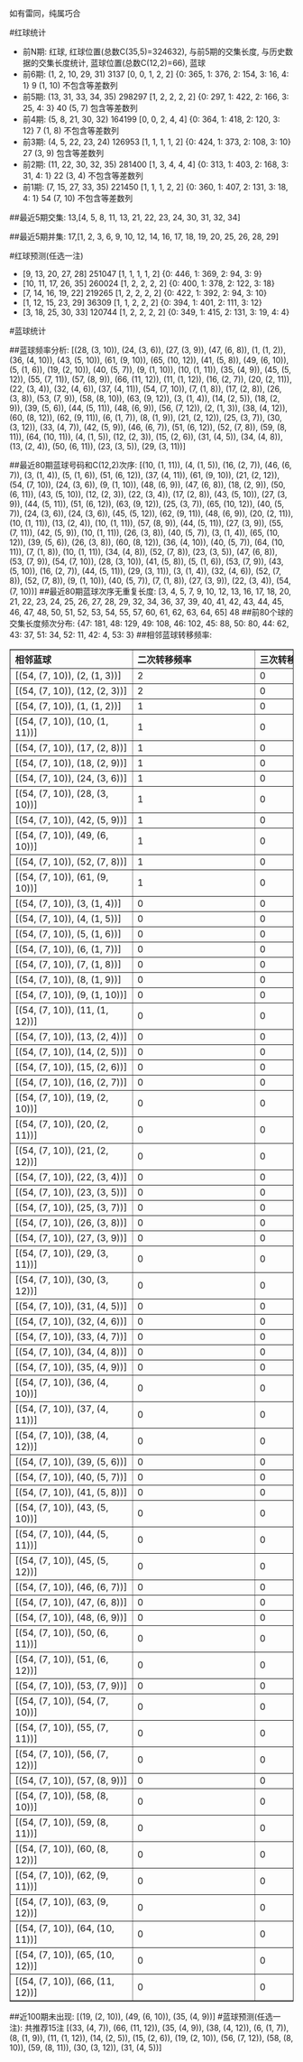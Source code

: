 <!-- 
.. title: 大乐透13057期(2013-05-20)数据分析报告
.. slug: dlott-13057-2013-05-20-report
.. date: 2013-05-21 08:00:00 UTC+08:00
.. tags: Lottery
.. link: 
.. description: 
.. type: text
-->

如有雷同，纯属巧合

<!-- TEASER_END-->

#红球统计

- 前N期: 红球, 红球位置(总数C(35,5)=324632), 与前5期的交集长度, 与历史数据的交集长度统计, 蓝球位置(总数C(12,2)=66), 蓝球
- 前6期: (1, 2, 10, 29, 31) 3137 [0, 0, 1, 2, 2] {0: 365, 1: 376, 2: 154, 3: 16, 4: 1} 9 (1, 10) 不包含等差数列
- 前5期: (13, 31, 33, 34, 35) 298297 [1, 2, 2, 2, 2] {0: 297, 1: 422, 2: 166, 3: 25, 4: 3} 40 (5, 7) 包含等差数列
- 前4期: (5, 8, 21, 30, 32) 164199 [0, 0, 2, 4, 4] {0: 364, 1: 418, 2: 120, 3: 12} 7 (1, 8) 不包含等差数列
- 前3期: (4, 5, 22, 23, 24) 126953 [1, 1, 1, 1, 2] {0: 424, 1: 373, 2: 108, 3: 10} 27 (3, 9) 包含等差数列
- 前2期: (11, 22, 30, 32, 35) 281400 [1, 3, 4, 4, 4] {0: 313, 1: 403, 2: 168, 3: 31, 4: 1} 22 (3, 4) 不包含等差数列
- 前1期: (7, 15, 27, 33, 35) 221450 [1, 1, 1, 2, 2] {0: 360, 1: 407, 2: 131, 3: 18, 4: 1} 54 (7, 10) 不包含等差数列

##最近5期交集:
13,[4, 5, 8, 11, 13, 21, 22, 23, 24, 30, 31, 32, 34]

##最近5期并集:
17,[1, 2, 3, 6, 9, 10, 12, 14, 16, 17, 18, 19, 20, 25, 26, 28, 29]

#红球预测(任选一注)

- [9, 13, 20, 27, 28] 251047 [1, 1, 1, 1, 2] {0: 446, 1: 369, 2: 94, 3: 9}
- [10, 11, 17, 26, 35] 260024 [1, 2, 2, 2, 2] {0: 400, 1: 378, 2: 122, 3: 18}
- [7, 14, 16, 19, 22] 219265 [1, 2, 2, 2, 2] {0: 422, 1: 392, 2: 94, 3: 10}
- [1, 12, 15, 23, 29] 36309 [1, 1, 2, 2, 2] {0: 394, 1: 401, 2: 111, 3: 12}
- [3, 18, 25, 30, 33] 120744 [1, 2, 2, 2, 2] {0: 349, 1: 415, 2: 131, 3: 19, 4: 4}

#蓝球统计

##蓝球频率分析:
[(28, (3, 10)), (24, (3, 6)), (27, (3, 9)), (47, (6, 8)), (1, (1, 2)), (36, (4, 10)), (43, (5, 10)), (61, (9, 10)), (65, (10, 12)), (41, (5, 8)), (49, (6, 10)), (5, (1, 6)), (19, (2, 10)), (40, (5, 7)), (9, (1, 10)), (10, (1, 11)), (35, (4, 9)), (45, (5, 12)), (55, (7, 11)), (57, (8, 9)), (66, (11, 12)), (11, (1, 12)), (16, (2, 7)), (20, (2, 11)), (22, (3, 4)), (32, (4, 6)), (37, (4, 11)), (54, (7, 10)), (7, (1, 8)), (17, (2, 8)), (26, (3, 8)), (53, (7, 9)), (58, (8, 10)), (63, (9, 12)), (3, (1, 4)), (14, (2, 5)), (18, (2, 9)), (39, (5, 6)), (44, (5, 11)), (48, (6, 9)), (56, (7, 12)), (2, (1, 3)), (38, (4, 12)), (60, (8, 12)), (62, (9, 11)), (6, (1, 7)), (8, (1, 9)), (21, (2, 12)), (25, (3, 7)), (30, (3, 12)), (33, (4, 7)), (42, (5, 9)), (46, (6, 7)), (51, (6, 12)), (52, (7, 8)), (59, (8, 11)), (64, (10, 11)), (4, (1, 5)), (12, (2, 3)), (15, (2, 6)), (31, (4, 5)), (34, (4, 8)), (13, (2, 4)), (50, (6, 11)), (23, (3, 5)), (29, (3, 11))]

##最近80期蓝球号码和C(12,2)次序:
[(10, (1, 11)), (4, (1, 5)), (16, (2, 7)), (46, (6, 7)), (3, (1, 4)), (5, (1, 6)), (51, (6, 12)), (37, (4, 11)), (61, (9, 10)), (21, (2, 12)), (54, (7, 10)), (24, (3, 6)), (9, (1, 10)), (48, (6, 9)), (47, (6, 8)), (18, (2, 9)), (50, (6, 11)), (43, (5, 10)), (12, (2, 3)), (22, (3, 4)), (17, (2, 8)), (43, (5, 10)), (27, (3, 9)), (44, (5, 11)), (51, (6, 12)), (63, (9, 12)), (25, (3, 7)), (65, (10, 12)), (40, (5, 7)), (24, (3, 6)), (24, (3, 6)), (45, (5, 12)), (62, (9, 11)), (48, (6, 9)), (20, (2, 11)), (10, (1, 11)), (13, (2, 4)), (10, (1, 11)), (57, (8, 9)), (44, (5, 11)), (27, (3, 9)), (55, (7, 11)), (42, (5, 9)), (10, (1, 11)), (26, (3, 8)), (40, (5, 7)), (3, (1, 4)), (65, (10, 12)), (39, (5, 6)), (26, (3, 8)), (60, (8, 12)), (36, (4, 10)), (40, (5, 7)), (64, (10, 11)), (7, (1, 8)), (10, (1, 11)), (34, (4, 8)), (52, (7, 8)), (23, (3, 5)), (47, (6, 8)), (53, (7, 9)), (54, (7, 10)), (28, (3, 10)), (41, (5, 8)), (5, (1, 6)), (53, (7, 9)), (43, (5, 10)), (16, (2, 7)), (44, (5, 11)), (29, (3, 11)), (3, (1, 4)), (32, (4, 6)), (52, (7, 8)), (52, (7, 8)), (9, (1, 10)), (40, (5, 7)), (7, (1, 8)), (27, (3, 9)), (22, (3, 4)), (54, (7, 10))]
##最近80期蓝球次序无重复长度:
[3, 4, 5, 7, 9, 10, 12, 13, 16, 17, 18, 20, 21, 22, 23, 24, 25, 26, 27, 28, 29, 32, 34, 36, 37, 39, 40, 41, 42, 43, 44, 45, 46, 47, 48, 50, 51, 52, 53, 54, 55, 57, 60, 61, 62, 63, 64, 65] 48
##前80个球的交集长度频次分布:
{47: 181, 48: 129, 49: 108, 46: 102, 45: 88, 50: 80, 44: 62, 43: 37, 51: 34, 52: 11, 42: 4, 53: 3}
##相邻蓝球转移频率:
<table border="1" class="table table-striped dataframe">
  <thead>
    <tr style="text-align: left;">
      <th style="min-width: 200px;">相邻蓝球</th>
      <th style="min-width: 200px;">二次转移频率</th>
      <th style="min-width: 200px;">三次转移频率</th>
    </tr>
  </thead>
  <tbody>
    <tr>
      <td>    [(54, (7, 10)), (2, (1, 3))]</td>
      <td> 2</td>
      <td> 0</td>
    </tr>
    <tr>
      <td>   [(54, (7, 10)), (12, (2, 3))]</td>
      <td> 2</td>
      <td> 0</td>
    </tr>
    <tr>
      <td>    [(54, (7, 10)), (1, (1, 2))]</td>
      <td> 1</td>
      <td> 0</td>
    </tr>
    <tr>
      <td>  [(54, (7, 10)), (10, (1, 11))]</td>
      <td> 1</td>
      <td> 0</td>
    </tr>
    <tr>
      <td>   [(54, (7, 10)), (17, (2, 8))]</td>
      <td> 1</td>
      <td> 0</td>
    </tr>
    <tr>
      <td>   [(54, (7, 10)), (18, (2, 9))]</td>
      <td> 1</td>
      <td> 0</td>
    </tr>
    <tr>
      <td>   [(54, (7, 10)), (24, (3, 6))]</td>
      <td> 1</td>
      <td> 0</td>
    </tr>
    <tr>
      <td>  [(54, (7, 10)), (28, (3, 10))]</td>
      <td> 1</td>
      <td> 0</td>
    </tr>
    <tr>
      <td>   [(54, (7, 10)), (42, (5, 9))]</td>
      <td> 1</td>
      <td> 0</td>
    </tr>
    <tr>
      <td>  [(54, (7, 10)), (49, (6, 10))]</td>
      <td> 1</td>
      <td> 0</td>
    </tr>
    <tr>
      <td>   [(54, (7, 10)), (52, (7, 8))]</td>
      <td> 1</td>
      <td> 0</td>
    </tr>
    <tr>
      <td>  [(54, (7, 10)), (61, (9, 10))]</td>
      <td> 1</td>
      <td> 0</td>
    </tr>
    <tr>
      <td>    [(54, (7, 10)), (3, (1, 4))]</td>
      <td> 0</td>
      <td> 0</td>
    </tr>
    <tr>
      <td>    [(54, (7, 10)), (4, (1, 5))]</td>
      <td> 0</td>
      <td> 0</td>
    </tr>
    <tr>
      <td>    [(54, (7, 10)), (5, (1, 6))]</td>
      <td> 0</td>
      <td> 0</td>
    </tr>
    <tr>
      <td>    [(54, (7, 10)), (6, (1, 7))]</td>
      <td> 0</td>
      <td> 0</td>
    </tr>
    <tr>
      <td>    [(54, (7, 10)), (7, (1, 8))]</td>
      <td> 0</td>
      <td> 0</td>
    </tr>
    <tr>
      <td>    [(54, (7, 10)), (8, (1, 9))]</td>
      <td> 0</td>
      <td> 0</td>
    </tr>
    <tr>
      <td>   [(54, (7, 10)), (9, (1, 10))]</td>
      <td> 0</td>
      <td> 0</td>
    </tr>
    <tr>
      <td>  [(54, (7, 10)), (11, (1, 12))]</td>
      <td> 0</td>
      <td> 0</td>
    </tr>
    <tr>
      <td>   [(54, (7, 10)), (13, (2, 4))]</td>
      <td> 0</td>
      <td> 0</td>
    </tr>
    <tr>
      <td>   [(54, (7, 10)), (14, (2, 5))]</td>
      <td> 0</td>
      <td> 0</td>
    </tr>
    <tr>
      <td>   [(54, (7, 10)), (15, (2, 6))]</td>
      <td> 0</td>
      <td> 0</td>
    </tr>
    <tr>
      <td>   [(54, (7, 10)), (16, (2, 7))]</td>
      <td> 0</td>
      <td> 0</td>
    </tr>
    <tr>
      <td>  [(54, (7, 10)), (19, (2, 10))]</td>
      <td> 0</td>
      <td> 0</td>
    </tr>
    <tr>
      <td>  [(54, (7, 10)), (20, (2, 11))]</td>
      <td> 0</td>
      <td> 0</td>
    </tr>
    <tr>
      <td>  [(54, (7, 10)), (21, (2, 12))]</td>
      <td> 0</td>
      <td> 0</td>
    </tr>
    <tr>
      <td>   [(54, (7, 10)), (22, (3, 4))]</td>
      <td> 0</td>
      <td> 0</td>
    </tr>
    <tr>
      <td>   [(54, (7, 10)), (23, (3, 5))]</td>
      <td> 0</td>
      <td> 0</td>
    </tr>
    <tr>
      <td>   [(54, (7, 10)), (25, (3, 7))]</td>
      <td> 0</td>
      <td> 0</td>
    </tr>
    <tr>
      <td>   [(54, (7, 10)), (26, (3, 8))]</td>
      <td> 0</td>
      <td> 0</td>
    </tr>
    <tr>
      <td>   [(54, (7, 10)), (27, (3, 9))]</td>
      <td> 0</td>
      <td> 0</td>
    </tr>
    <tr>
      <td>  [(54, (7, 10)), (29, (3, 11))]</td>
      <td> 0</td>
      <td> 0</td>
    </tr>
    <tr>
      <td>  [(54, (7, 10)), (30, (3, 12))]</td>
      <td> 0</td>
      <td> 0</td>
    </tr>
    <tr>
      <td>   [(54, (7, 10)), (31, (4, 5))]</td>
      <td> 0</td>
      <td> 0</td>
    </tr>
    <tr>
      <td>   [(54, (7, 10)), (32, (4, 6))]</td>
      <td> 0</td>
      <td> 0</td>
    </tr>
    <tr>
      <td>   [(54, (7, 10)), (33, (4, 7))]</td>
      <td> 0</td>
      <td> 0</td>
    </tr>
    <tr>
      <td>   [(54, (7, 10)), (34, (4, 8))]</td>
      <td> 0</td>
      <td> 0</td>
    </tr>
    <tr>
      <td>   [(54, (7, 10)), (35, (4, 9))]</td>
      <td> 0</td>
      <td> 0</td>
    </tr>
    <tr>
      <td>  [(54, (7, 10)), (36, (4, 10))]</td>
      <td> 0</td>
      <td> 0</td>
    </tr>
    <tr>
      <td>  [(54, (7, 10)), (37, (4, 11))]</td>
      <td> 0</td>
      <td> 0</td>
    </tr>
    <tr>
      <td>  [(54, (7, 10)), (38, (4, 12))]</td>
      <td> 0</td>
      <td> 0</td>
    </tr>
    <tr>
      <td>   [(54, (7, 10)), (39, (5, 6))]</td>
      <td> 0</td>
      <td> 0</td>
    </tr>
    <tr>
      <td>   [(54, (7, 10)), (40, (5, 7))]</td>
      <td> 0</td>
      <td> 0</td>
    </tr>
    <tr>
      <td>   [(54, (7, 10)), (41, (5, 8))]</td>
      <td> 0</td>
      <td> 0</td>
    </tr>
    <tr>
      <td>  [(54, (7, 10)), (43, (5, 10))]</td>
      <td> 0</td>
      <td> 0</td>
    </tr>
    <tr>
      <td>  [(54, (7, 10)), (44, (5, 11))]</td>
      <td> 0</td>
      <td> 0</td>
    </tr>
    <tr>
      <td>  [(54, (7, 10)), (45, (5, 12))]</td>
      <td> 0</td>
      <td> 0</td>
    </tr>
    <tr>
      <td>   [(54, (7, 10)), (46, (6, 7))]</td>
      <td> 0</td>
      <td> 0</td>
    </tr>
    <tr>
      <td>   [(54, (7, 10)), (47, (6, 8))]</td>
      <td> 0</td>
      <td> 0</td>
    </tr>
    <tr>
      <td>   [(54, (7, 10)), (48, (6, 9))]</td>
      <td> 0</td>
      <td> 0</td>
    </tr>
    <tr>
      <td>  [(54, (7, 10)), (50, (6, 11))]</td>
      <td> 0</td>
      <td> 0</td>
    </tr>
    <tr>
      <td>  [(54, (7, 10)), (51, (6, 12))]</td>
      <td> 0</td>
      <td> 0</td>
    </tr>
    <tr>
      <td>   [(54, (7, 10)), (53, (7, 9))]</td>
      <td> 0</td>
      <td> 0</td>
    </tr>
    <tr>
      <td>  [(54, (7, 10)), (54, (7, 10))]</td>
      <td> 0</td>
      <td> 0</td>
    </tr>
    <tr>
      <td>  [(54, (7, 10)), (55, (7, 11))]</td>
      <td> 0</td>
      <td> 0</td>
    </tr>
    <tr>
      <td>  [(54, (7, 10)), (56, (7, 12))]</td>
      <td> 0</td>
      <td> 0</td>
    </tr>
    <tr>
      <td>   [(54, (7, 10)), (57, (8, 9))]</td>
      <td> 0</td>
      <td> 0</td>
    </tr>
    <tr>
      <td>  [(54, (7, 10)), (58, (8, 10))]</td>
      <td> 0</td>
      <td> 0</td>
    </tr>
    <tr>
      <td>  [(54, (7, 10)), (59, (8, 11))]</td>
      <td> 0</td>
      <td> 0</td>
    </tr>
    <tr>
      <td>  [(54, (7, 10)), (60, (8, 12))]</td>
      <td> 0</td>
      <td> 0</td>
    </tr>
    <tr>
      <td>  [(54, (7, 10)), (62, (9, 11))]</td>
      <td> 0</td>
      <td> 0</td>
    </tr>
    <tr>
      <td>  [(54, (7, 10)), (63, (9, 12))]</td>
      <td> 0</td>
      <td> 0</td>
    </tr>
    <tr>
      <td> [(54, (7, 10)), (64, (10, 11))]</td>
      <td> 0</td>
      <td> 0</td>
    </tr>
    <tr>
      <td> [(54, (7, 10)), (65, (10, 12))]</td>
      <td> 0</td>
      <td> 0</td>
    </tr>
    <tr>
      <td> [(54, (7, 10)), (66, (11, 12))]</td>
      <td> 0</td>
      <td> 0</td>
    </tr>
  </tbody>
</table>
##近100期未出现:
[(19, (2, 10)), (49, (6, 10)), (35, (4, 9))]
#蓝球预测(任选一注):
共推荐15注
[(33, (4, 7)), (66, (11, 12)), (35, (4, 9)), (38, (4, 12)), (6, (1, 7)), (8, (1, 9)), (11, (1, 12)), (14, (2, 5)), (15, (2, 6)), (19, (2, 10)), (56, (7, 12)), (58, (8, 10)), (59, (8, 11)), (30, (3, 12)), (31, (4, 5))]

